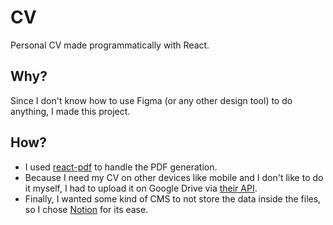 # CV

Personal CV made programmatically with React.

## Why?

Since I don't know how to use Figma (or any other design tool) to do anything, I made this project.

## How?

- I used [react-pdf](https://react-pdf.org/) to handle the PDF generation.
- Because I need my CV on other devices like mobile and I don't like to do it myself, I had to upload it on Google Drive via [their API](https://www.npmjs.com/package/googleapis).
- Finally, I wanted some kind of CMS to not store the data inside the files, so I chose [Notion](https://developers.notion.com/reference/intro) for its ease.
